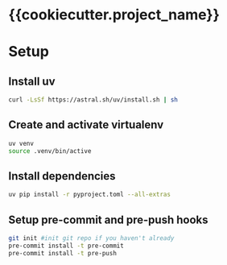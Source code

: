 # {{cookiecutter.project_name}}

# Setup
## Install uv
```sh
curl -LsSf https://astral.sh/uv/install.sh | sh
```

## Create and activate virtualenv
```sh
uv venv
source .venv/bin/active
```

## Install dependencies
```sh
uv pip install -r pyproject.toml --all-extras
```

## Setup pre-commit and pre-push hooks
```sh
git init #init git repo if you haven't already
pre-commit install -t pre-commit
pre-commit install -t pre-push
```